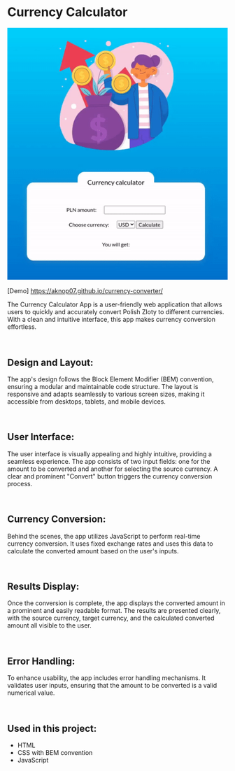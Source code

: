 # Currency Calculator

![Javascript demo](./img/intro.gif)

[Demo] https://aknop07.github.io/currency-converter/

The Currency Calculator App is a user-friendly web application that allows users to quickly and accurately convert Polish Zloty to different currencies. With a clean and intuitive interface, this app makes currency conversion effortless.

$~$

## Design and Layout:
The app's design follows the Block Element Modifier (BEM) convention, ensuring a modular and maintainable code structure. The layout is responsive and adapts seamlessly to various screen sizes, making it accessible from desktops, tablets, and mobile devices.

$~$

## User Interface:
The user interface is visually appealing and highly intuitive, providing a seamless experience. The app consists of two input fields: one for the amount to be converted and another for selecting the source currency. A clear and prominent "Convert" button triggers the currency conversion process.

$~$

## Currency Conversion:
Behind the scenes, the app utilizes JavaScript to perform real-time currency conversion. It uses fixed exchange rates and uses this data to calculate the converted amount based on the user's inputs.

$~$

## Results Display:
Once the conversion is complete, the app displays the converted amount in a prominent and easily readable format. The results are presented clearly, with the source currency, target currency, and the calculated converted amount all visible to the user.

$~$

## Error Handling:
To enhance usability, the app includes error handling mechanisms. It validates user inputs, ensuring that the amount to be converted is a valid numerical value. 

$~$

## Used in this project:
- HTML
- CSS with BEM convention
- JavaScript

